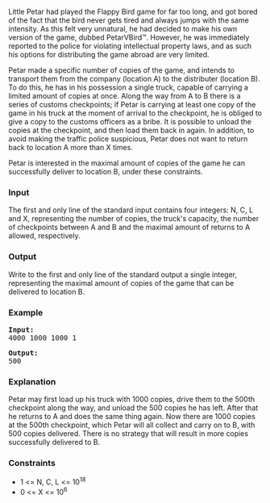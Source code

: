 <p>Little Petar had played the Flappy Bird game for far too long, and got bored of the fact that the bird never gets tired and always jumps with the same intensity. As this felt very unnatural, he had decided to make his own version of the game, dubbed PetarVBird™. However, he was immediately reported to the police for violating intellectual property laws, and as such his options for distributing the game abroad are very limited.</p>
<p>Petar made a specific number of copies of the game, and intends to transport them from the company (location A) to the distributer (location B). To do this, he has in his possession a single truck, capable of carrying a limited amount of copies at once. Along the way from A to B there is a series of customs checkpoints; if Petar is carrying at least one copy of the game in his truck at the moment of arrival to the checkpoint, he is obliged to give a copy to the customs officers as a bribe. It is possible to unload the copies at the checkpoint, and then load them back in again. In addition, to avoid making the traffic police suspicious, Petar does not want to return back to location A more than X times.</p>
<p>Petar is interested in the maximal amount of copies of the game he can successfully deliver to location B, under these constraints.</p>
<h3>Input</h3>
<p>The first and only line of the standard input contains four integers: N, C, L and X, representing the number of copies, the truck's capacity, the number of checkpoints between A and B and the maximal amount of returns to A allowed, respectively.</p>
<h3>Output</h3>
<p>Write to the first and only line of the standard output a single integer, representing the maximal amount of copies of the game that can be delivered to location B.</p>
<h3>Example</h3>
<pre><strong>Input:</strong>
4000 1000 1000 1</pre>
<pre><strong>Output:</strong>
500
</pre>
<h3>Explanation</h3>
<p>Petar may first load up his truck with 1000 copies, drive them to the 500th checkpoint along the way, and unload the 500 copies he has left. After that he returns to A and does the same thing again. Now there are 1000 copies at the 500th checkpoint, which Petar will all collect and carry on to B, with 500 copies delivered. There is no strategy that will result in more copies successfully delivered to B.</p>
<h3>Constraints</h3>
<ul>
<li>1 &lt;= N, C, L &lt;= 10<sup>18</sup></li>
<li>0 &lt;= X &lt;= 10<sup>6</sup></li>
</ul>